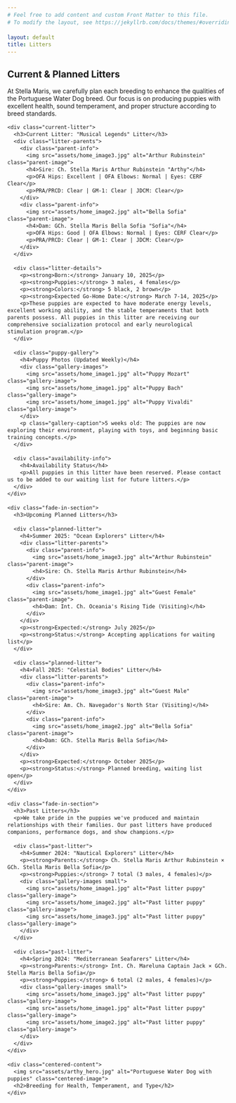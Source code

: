 ```yaml
---
# Feel free to add content and custom Front Matter to this file.
# To modify the layout, see https://jekyllrb.com/docs/themes/#overriding-theme-defaults

layout: default
title: Litters
---
```


<div class="wrapper">
  <section class="content-section fade-in-section">
    <h1>Current & Planned Litters</h1>
    <p>At Stella Maris, we carefully plan each breeding to enhance the qualities of the Portuguese Water Dog breed. Our focus is on producing puppies with excellent health, sound temperament, and proper structure according to breed standards.</p>
    
    <div class="current-litter">
      <h3>Current Litter: "Musical Legends" Litter</h3>
      <div class="litter-parents">
        <div class="parent-info">
          <img src="assets/home_image3.jpg" alt="Arthur Rubinstein" class="parent-image">
          <h4>Sire: Ch. Stella Maris Arthur Rubinstein "Arthy"</h4>
          <p>OFA Hips: Excellent | OFA Elbows: Normal | Eyes: CERF Clear</p>
          <p>PRA/PRCD: Clear | GM-1: Clear | JDCM: Clear</p>
        </div>
        <div class="parent-info">
          <img src="assets/home_image2.jpg" alt="Bella Sofia" class="parent-image">
          <h4>Dam: GCh. Stella Maris Bella Sofia "Sofia"</h4>
          <p>OFA Hips: Good | OFA Elbows: Normal | Eyes: CERF Clear</p>
          <p>PRA/PRCD: Clear | GM-1: Clear | JDCM: Clear</p>
        </div>
      </div>
      
      <div class="litter-details">
        <p><strong>Born:</strong> January 10, 2025</p>
        <p><strong>Puppies:</strong> 3 males, 4 females</p>
        <p><strong>Colors:</strong> 5 black, 2 brown</p>
        <p><strong>Expected Go-Home Date:</strong> March 7-14, 2025</p>
        <p>These puppies are expected to have moderate energy levels, excellent working ability, and the stable temperaments that both parents possess. All puppies in this litter are receiving our comprehensive socialization protocol and early neurological stimulation program.</p>
      </div>
      
      <div class="puppy-gallery">
        <h4>Puppy Photos (Updated Weekly)</h4>
        <div class="gallery-images">
          <img src="assets/home_image1.jpg" alt="Puppy Mozart" class="gallery-image">
          <img src="assets/home_image1.jpg" alt="Puppy Bach" class="gallery-image">
          <img src="assets/home_image1.jpg" alt="Puppy Vivaldi" class="gallery-image">
        </div>
        <p class="gallery-caption">5 weeks old: The puppies are now exploring their environment, playing with toys, and beginning basic training concepts.</p>
      </div>
      
      <div class="availability-info">
        <h4>Availability Status</h4>
        <p>All puppies in this litter have been reserved. Please contact us to be added to our waiting list for future litters.</p>
      </div>
    </div>
    
    <div class="fade-in-section">
      <h3>Upcoming Planned Litters</h3>
      
      <div class="planned-litter">
        <h4>Summer 2025: "Ocean Explorers" Litter</h4>
        <div class="litter-parents">
          <div class="parent-info">
            <img src="assets/home_image3.jpg" alt="Arthur Rubinstein" class="parent-image">
            <h4>Sire: Ch. Stella Maris Arthur Rubinstein</h4>
          </div>
          <div class="parent-info">
            <img src="assets/home_image1.jpg" alt="Guest Female" class="parent-image">
            <h4>Dam: Int. Ch. Oceania's Rising Tide (Visiting)</h4>
          </div>
        </div>
        <p><strong>Expected:</strong> July 2025</p>
        <p><strong>Status:</strong> Accepting applications for waiting list</p>
      </div>
      
      <div class="planned-litter">
        <h4>Fall 2025: "Celestial Bodies" Litter</h4>
        <div class="litter-parents">
          <div class="parent-info">
            <img src="assets/home_image3.jpg" alt="Guest Male" class="parent-image">
            <h4>Sire: Am. Ch. Navegador's North Star (Visiting)</h4>
          </div>
          <div class="parent-info">
            <img src="assets/home_image2.jpg" alt="Bella Sofia" class="parent-image">
            <h4>Dam: GCh. Stella Maris Bella Sofia</h4>
          </div>
        </div>
        <p><strong>Expected:</strong> October 2025</p>
        <p><strong>Status:</strong> Planned breeding, waiting list open</p>
      </div>
    </div>
    
    <div class="fade-in-section">
      <h3>Past Litters</h3>
      <p>We take pride in the puppies we've produced and maintain relationships with their families. Our past litters have produced companions, performance dogs, and show champions.</p>
      
      <div class="past-litter">
        <h4>Summer 2024: "Nautical Explorers" Litter</h4>
        <p><strong>Parents:</strong> Ch. Stella Maris Arthur Rubinstein × GCh. Stella Maris Bella Sofia</p>
        <p><strong>Puppies:</strong> 7 total (3 males, 4 females)</p>
        <div class="gallery-images small">
          <img src="assets/home_image1.jpg" alt="Past litter puppy" class="gallery-image">
          <img src="assets/home_image2.jpg" alt="Past litter puppy" class="gallery-image">
          <img src="assets/home_image3.jpg" alt="Past litter puppy" class="gallery-image">
        </div>
      </div>
      
      <div class="past-litter">
        <h4>Spring 2024: "Mediterranean Seafarers" Litter</h4>
        <p><strong>Parents:</strong> Int. Ch. Mareluna Captain Jack × GCh. Stella Maris Bella Sofia</p>
        <p><strong>Puppies:</strong> 6 total (2 males, 4 females)</p>
        <div class="gallery-images small">
          <img src="assets/home_image3.jpg" alt="Past litter puppy" class="gallery-image">
          <img src="assets/home_image1.jpg" alt="Past litter puppy" class="gallery-image">
          <img src="assets/home_image2.jpg" alt="Past litter puppy" class="gallery-image">
        </div>
      </div>
    </div>
    
    <div class="centered-content">
      <img src="assets/arthy_hero.jpg" alt="Portuguese Water Dog with puppies" class="centered-image">
      <h2>Breeding for Health, Temperament, and Type</h2>
    </div>
  </section>
</div>
